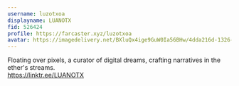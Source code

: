 ```yaml
---
username: luzotxoa
displayname: LUANOTX
fid: 526424
profile: https://farcaster.xyz/luzotxoa
avatar: https://imagedelivery.net/BXluQx4ige9GuW0Ia56BHw/4dda216d-1326-44b8-8547-d103ed4f8100/original
---
```

Floating over pixels, a curator of digital dreams, crafting narratives in the ether's streams.  
https://linktr.ee/LUANOTX  
